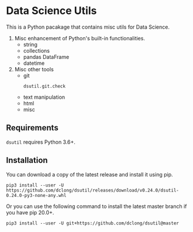 # Data Science Utils

This is a Python pacakage that contains misc utils for Data Science.

1. Misc enhancement of Python's built-in functionalities.
    - string
    - collections
    - pandas DataFrame
    - datetime
2. Misc other tools
    - git
      ```
      dsutil.git.check
      ```
    - text manipulation
    - html
    - misc
    
## Requirements
`dsutil` requires Python 3.6+. 

## Installation

You can download a copy of the latest release and install it using pip.
```
pip3 install --user -U https://github.com/dclong/dsutil/releases/download/v0.24.0/dsutil-0.24.0-py3-none-any.whl
```
Or you can use the following command to install the latest master branch
if you have pip 20.0+.
```
pip3 install --user -U git+https://github.com/dclong/dsutil@master
```
